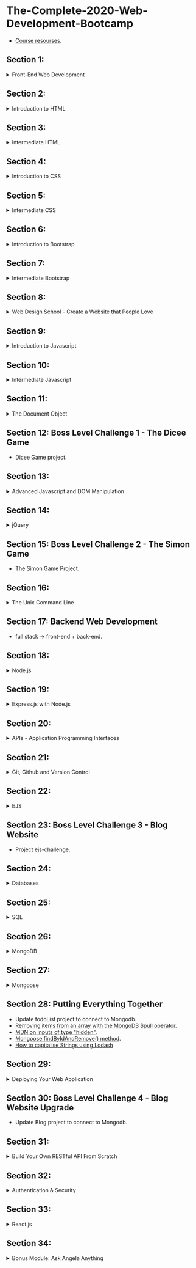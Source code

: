 # The-Complete-2020-Web-Development-Bootcamp

-	[Course resourses](https://www.appbrewery.co/p/web-development-course-resources/).
## Section 1:
<details>
  <summary>Front-End Web Development</summary>
	
  ### 1.1. How Does the Internet Actually Work?
  -	**Internet** is a long piece of wire, And the wire connect different computers to each other. It allows computers to transfer data through this giant wire
  -	A server is a computer that provides files and data to other computers, it allows access 24/7.
  -	A client is a computer that any user is used to access the internet.
  -	When browser request a website, the request sent to **ISP** (Internet server provider: The company we pay for internet service) then it search at DNS that contains websites IP addresses. Once the DNS finds the IP address it sends it back to the browser vis ISP. Then the browser sends a direct request through ISP and this message will be delivered via Internet Backbone to the server that is located that IP address. On that server there is all files that needed to view the website home page. The server sends this files back to the client through the internet backbone and client get to see website in the browser. All of that happens in milliseconds.

  ### 1.2. How Do Websites Actually Work?
  -	To access web page we need browser (allows to look up ip address and recives data from server).
  -	Data from server contains html, css, and js files.

  ### 1.3. To get started
  -	Need Browser (chrome recommended)
  -	Text Edittor(Atom, vs code)
  
</details>

## Section 2:
<details>
  <summary>Introduction to HTML</summary>

  ### 2.1. Introduction HTML
  -	HTML :  Hyper Text Markup Language.
  -	A markup language is a computer language that uses tags to define elements within a document.
  -	html is the foundation of all websites.
  -	Tag consist of:  open tag ```<typeOfTag> and closing tag </typeOfTag>```.
  -	Ex: Heading tag h1, h2, ….,h6 . It gets smaller when the number goes up.
  -	<typeOfTag /> called self-closing tag.
  -	Ex: Spacing breack tag <code>br</code>.

  ### 2.2. The Anatomy of an HTML Tag
  -	< startTag > Content </ EndTag >
  -	Horizontal line tag hr accepts attribute size, noshade,..
  -	Attributes specify modification to the default element.
  -	Center content using tag ```<center>content</center>```.
  -	Comments  are not interpreted by the compiler ```<!-- Comment -- >```.

  ### 2.3. What is The HTML Boilerplate?
  -	It Is a code template that could be reuse.

  ```
  <!doctype html>

  <html lang="en">
  <head>
  <meta charset="utf-8"> //tell the browser that all text in page are encoded using utf-8 encoding system wich is the standered encoding.

  <title>The HTML5 Herald</title>
  <meta name="description" content="The HTML5 Herald">
  <meta name="author" content="SitePoint">

  <link rel="stylesheet" href="css/styles.css?v=1.0">

  </head>

  <body>
  <script src="js/scripts.js"></script>
  </body>
  </html>
  ```
  -	<code>meta</code> tag utf-8 tell the browser that all text in the page are encoded using utf-8 encoding system wich is the standered encoding.
  -	Unicode “utf-8” has all characters and emojis.
  -	There is a different types of <code>meta</code> tags for diffrent purposes.

  ### 2.4. How to Structure Text in HTML?
  -	The code goes inside the body tag.
  -	Paragraph tag <code>p</code>.
  -	emphasis Tag <code>em</code> tells the browser that the words between it is emphasis, not just about style.
  -	italic tag <code>i</code> style element.
  -	Strong tag <code>strong</code> tells the browser that the words between it is Strong Importance Element.
  -	<code>bold</code> tag bold styles bold.

  ### 2.5. HTML Lists
  -	There are two types of lists.
  -	Ordered lists <code>ol</code> and unordered lists <code>ul</code>.
  -	Each type has children <code>li</code> for each item of the list.
  -	<code>ol</code> list has attributes: start and type to control the list items.

  ### 2.6. HTML Image Elements
  -	Self-closing tag that must be with <code>src</code> attribute to the image url.
  -	<code>alt</code> attribute helps google searching.

  ### 2.7. HTML Links and Anchor Tags
  -	HTML :  HyperText Markup Language.
  -	HyperText is some parts of data that connect with hyper links, so when you click on it takes to another part.
  -	Anchor tags is closing tag ```<a> Link text </a>```.
  -	<code>href</code> attribute is the link destination.
  
</details>

## Section 3:
<details>
  <summary>Intermediate HTML</summary>

  ### 3.1. HTML Tables
  -	Tables main tag is <code>table</code>, and everything between is the actual content.
  -	To make row use tag <code>tr</code>.
  -	To make cell inside the row use <code>td</code>.

  ```
  <table>
      <thead>
          <tr>
              <th colspan="2">The table header</th>
          </tr>
      </thead>
      <tbody>
          <tr>
              <td>The table body</td>
              <td>with two columns</td>
          </tr>
      </tbody>
  </table>
  ```

  ### 3.2. HTML forms
  -	main form tag is <code>form</code> to define what should go into our form.
  -	<code>label</code> tag to some text related to the <code>input</code> element.
  -	To use different inputs simply change the <code>type</code> of the <code>input</code> to what is needed.
  -	<code>textarea</code> tag to write message.
  -	To submit <code>form</code> button use <code>input</code> with <code>type=”submit”</code>.

  ### 3.3. publish website
  -	use github to publish free.
  -	Make new repository.
  -	Initialize with readme file.
  -	Upload project files
  -	Give version a name and commit.
  -	Go to settings -> github pages -> sourse
  -	Change source from none to main branch.
  -	Now website can be accessed by internet.
  
</details>
  

## Section 4:
<details>
  <summary>Introduction to CSS</summary>
  
  ### 4.1. Introduction to css
  -	CSS: cascading style sheet.
  -	Styling html.

  ### 4.2. Inline css
  -	Going into the tag and change style ```attribute = "property:value;"```.

  ### 4.3. Internal css
  -	Add <code>style</code> tag inside the <code>head</code> tag.
  -	Select element inside <code>style</code> tag.
  -	Make styles -> <code>selector {Property : value}</code> .

  ```
  <head>
  <style>
  body {
    background-color: linen;
  }

  </style>
  </head>
  ```
  -	No website is completely unstyled. That means that there is <em>default styles</em> being applied by the browser.
  -	<code>hr</code> tag has border style default values.
  -	One of the most important role in css is realize that everything in html is box, and the style of these boxes can be affected by changing css styles.
  -	<code>height</code> property isn’t uniqe.
  -	<code>background-color</code> , <code>height</code>, <code>width</code> properties.
  -	Change default values to achieve the style needed.

  ### 4.4. External css
  -	Add styles in external file.css.
  -	<code>link</code> this file to html page at <code>head</code> tag.
  -	Anything in html is affected with this external css.
  -	This the best way to apply css.

  ### 4.5. Debug css code
  -	Errors in console for link href for external file.
  -	Inline styles overrides the external and internal styles.
  -	Internal styles overrides the external styles.

  ### 4.6. The Anatomy of css syntax

  ```
  selector {
    propery: value;
  }
  // who { what: how; }
  ```

  ### 4.7. CSS selectors
  -	Using tag name.

  ```
  tagName {
    propery: value;
  }
  ```
  -	Using class attribute to specify styles for individual <code>html</code> element .

  ```
  .class{
    propery: value;
  }
  ```

  -	[Selectors refrence](https://www.w3schools.com/cssref/css_selectors.asp).

  ### 4.8. CSS Ids
  -	Using <code>id</code> attribute.	
  -	We can only have one instance of one particular tag <code>id</code> inside a single page.
  -	<code>id</code> can only use in one place.
  -	<code>id</code> use to identify one element.

  ```
  #id {
    propery: value;
  }
  ```

  -	<code>class</code> can be used for a group of related items.
  -	<code>id</code> used to apply specific styles to a single element.
  -	Any html element can have more than one class.
  -	A pseudo-class is used to define a special state of an element

  ```
  selector:pseudo-class {
    property: value;
  }
  ```
  -	 [Css pseudo classes](https://www.w3schools.com/css/css_pseudo_classes.asp).
  
</details>


## Section 5:
<details>
  <summary>Intermediate CSS</summary>
  
  ### 5.1. What are favicons
  -	It started as an image that appears when the user adds the site to the favorites list, and now it is an image that appears next to the title of the site page.
  -	Favicon.com to create the favicon.
  -	Import it using link tag with rel=”icon” inside head tag.
  ### 5.2. HTML Divs
  -	Div is special html element that’s allows us to divide content into separate containers or boxs.
  -	It have a height if specify it using style or if it have a content.
  ### 5.3. Box Model
  -	Width and height of element are pushing any other element.
  -	Border-width make outside border and affect the size of that element.
  -	Padding make spaces inside the element and affect the size of that element.
  -	Margin makes space around elements and pushing them away.
  -	Inspect in chrome developer tools show box model to customize element.
  ### 5.4. CSS display property
  -	block elemnts takes the whole width of the document.
  -	it doesn't allow another element to set at the same line.
  -	inline elements takes the width of the content only.
  -	it doesn't allow to change the element width.
  -	there is inline-block value, that allows to change width and set elements at the same line.
  -	img element treats as inline-block.
  -	none value removes the element from the web page as it didn't exist.
  -	visibility: hidden -> disappear the element but still exist at the dom.
  ### 5.5. CSS Static and Relative Positioning
  -	there is default roles despite any css styles.
    -	first role : content is everything -> content is the first thing that determined how large things get displayed and what the height and width will be.
    -	second role : the order of elements that comes from html code -> how we write code into html file is how it be displayed.
    -	third role : children sit on parents -> that means that child goes on top of the parent(static position).
  -	To make changes into the order of elements use position property.
  -	static position is the default position of all html elements.
  -	relative position it allows us to position element that we select relative to how it would be positioned had it been static.
  -	coordinates: top, bottom, left, right -> determines we want to move element.
  -	when move element with relative position it doesn't affect any other thing in the screen.
  -	it as if the old position is kept and everything else flows around it.
  -	top with relative make margin top from the static position.

  ### 5.6. Absolute Positioning
  -	with absolute positioning we positioning the element relative to it's parent	.
  -	it is about adding a margin relative to it's parent element.
  -	fixed position -> fixs element in it's position relative to the body of the website and it doesn't moves despite scrolling.	.

  ### 5.7. The Dark Art of Centering Elements
  -	text-align: center -> works with inline and block displayed elements that doesn't have width.
  -	margin: auto -> works with elements that have width.

  ### 5.8. Font Styling in Our Personal Site
  -	font-family: sans, sans-serif -> main fonts.
  -	google fonts to specific font. Link the fonts to html and use it with font-family property.

  ### 5.9. CSS sizing
  -	font-size: px -> static size.
  -	% to make size dynamic.
  -	100% == 16px
  -	1 em == 16px
  -	with % and em font size get inhereted from parent and added to the child.
  -	The difference between px and % or em that px doesn't inherte from parent.
  -	rem = ignore the parent size(root element), that mean parent size won't affect on the child.
  -	to change font color use color propery.
  -	font-weight.
  -	line-height: number -> number without measuring unit.
  ### 5.10. CSS float and clear
  -	float element left or right.
  -	float make other elements at the same row.
  - 	other elements use clear property to clear float Effect.
  -	clear value is anti the float value.
  
</details>


## Section 6:
<details>
  <summary>Introduction to Bootstrap</summary>
  
  ### 6.1. What is Bootstrap?
  -	Bootstrap is a front-end library, It's a free open source.
  -	front-end is whatever the user sees.
  -	backend determine how everything is going to work.
  -	Responsive means that it response to the view port.

  ### 6.2. Installing Bootstrap
  -	copy bootstap cdn -> the simplest way.
  -	cdn -> stands for content delivery network.
  -	the concept is instead of hosting website in single location, you have hole bunch of points where that website can be accessed, it looks for the shortest location that website can be delivered.
  -	when browser reachs cdn link it looks for the shortest root to download bootstrap files if the user doesn't download it.
  -	when it dowloaded broweser cashes files and doesn't need to redownload it.

    ```

      <!doctype html>
      <html lang="en">
        <head>
          <!-- Required meta tags -->
          <meta charset="utf-8">
          <meta name="viewport" content="width=device-width, initial-scale=1, shrink-to-fit=no">

          <!-- Bootstrap CSS -->
          <link rel="stylesheet" href="https://cdn.jsdelivr.net/npm/bootstrap@4.5.3/dist/css/bootstrap.min.css" integrity="sha384-TX8t27EcRE3e/ihU7zmQxVncDAy5uIKz4rEkgIXeMed4M0jlfIDPvg6uqKI2xXr2" crossorigin="anonymous">

          <title>Hello, world!</title>
        </head>
        <body>
          <h1>Hello, world!</h1>

          <!-- Optional JavaScript; choose one of the two! -->

          <!-- Option 1: jQuery and Bootstrap Bundle (includes Popper) -->
          <script src="https://code.jquery.com/jquery-3.5.1.slim.min.js" integrity="sha384-DfXdz2htPH0lsSSs5nCTpuj/zy4C+OGpamoFVy38MVBnE+IbbVYUew+OrCXaRkfj" crossorigin="anonymous"></script>
          <script src="https://cdn.jsdelivr.net/npm/bootstrap@4.5.3/dist/js/bootstrap.bundle.min.js" integrity="sha384-ho+j7jyWK8fNQe+A12Hb8AhRq26LrZ/JpcUGGOn+Y7RsweNrtN/tE3MoK7ZeZDyx" crossorigin="anonymous"></script>

          <!-- Option 2: jQuery, Popper.js, and Bootstrap JS
          <script src="https://code.jquery.com/jquery-3.5.1.slim.min.js" integrity="sha384-DfXdz2htPH0lsSSs5nCTpuj/zy4C+OGpamoFVy38MVBnE+IbbVYUew+OrCXaRkfj" crossorigin="anonymous"></script>
          <script src="https://cdn.jsdelivr.net/npm/popper.js@1.16.1/dist/umd/popper.min.js" integrity="sha384-9/reFTGAW83EW2RDu2S0VKaIzap3H66lZH81PoYlFhbGU+6BZp6G7niu735Sk7lN" crossorigin="anonymous"></script>
          <script src="https://cdn.jsdelivr.net/npm/bootstrap@4.5.3/dist/js/bootstrap.min.js" integrity="sha384-w1Q4orYjBQndcko6MimVbzY0tgp4pWB4lZ7lr30WKz0vr/aWKhXdBNmNb5D92v7s" crossorigin="anonymous"></script>
          -->
        </body>
      </html>
    ```
  ### 6.3. Web Design 101 - Wireframing
  -	Wireframing -> settle all design before coding it(using sketch).
  -	markup -> high fidelity representation of design. what you see is what you end up getting(using photoshop).
  -	prototyppe -> animated version of website.

  ### 6.4. The Bootstrap Navigation Bar
  -	[Documentation](https://getbootstrap.com/docs/4.5/components/navbar/)
  ### 6.5. Bootstrap Grid Layout System
  -	[Documntaion](https://getbootstrap.com/docs/4.5/layout/grid/)
  ### 6.6. A Note About CSS Link Order
  -	CSS code is executed from bottom to top so the order of your code matters
  -	Unlike CSS and JavaScript, HTML code is executed from top to bottom so the order of your code matters.
  ### 6.7. Bootstrap Containers
  -	all content goes inside container.
  -	container-fluid -> takes 100% width of the screen.
  ### 6.8. Bootstrap Buttons & Font Awesome
  -	[Buttons Documentation](https://getbootstrap.com/docs/4.5/components/buttons/).
  -	link fontAwesome library to our website.
  -	[fontAwesome](https://fontawesome.com/).

  
</details>

## Section 7:
<details>
  <summary>Intermediate Bootstrap</summary>
  
  ### 7.1. The Bootstrap Carousel
  -	slideshow.
  -	set carousel options by adding data-option="value".
  -	[Documentation](https://getbootstrap.com/docs/4.5/components/carousel/).
  -	aria-hidden="true" -> to be hidden from screen reader.
  -	class="sr-only" -> to screen reader only.
  ### 7.2. The Bootstrap Cards
  -	[Documentation](https://getbootstrap.com/docs/4.5/components/card/).
  ### 7.3. The CSS Z-Index and Stacking Order
  -	Each element has x, y and z aixs.
  -	the default z-index for all elements is 0.
  -	-1 -> shows the element behind everything.
  -	z-index only work when element has position fixed, absolute and relative.
  -	static position doesn't make z-index work.

  ### 7.4. Media Query Breakpoints
  -	Make website responsive by media query.
  -	@media < type > ( feature )
  -	there is many types of media like print, speach, screen.
  ### 7.5. How to become a Better Programmer
  -	Code Refactoring:
    - Readablity -> easy to understand not just for urself but to your future self, and for others.
    - Modularity -> how easy to use bets of code.
    - Efficiency -> how fast does your code run.
    - length.
  ### 7.6. Advanced CSS - Combining Selectors
  -	selector1, selector2 { sharedProperty }
  -	Hierarchical Selectors -> selector1(parent) selector2(child){propertyAppiedToChild}
  -	Combined Selectors -> selector1.selctor2{ProprtyToTheSameElement}
  ### 7.7. Advanced CSS - Selector Priority
  -	the last css role has priorety over everything above it.
  -	class is more specific than html selector, So it has high priorty.
  -	id has the highest priorty than class and html.
  
</details>

## Section 8:
<details>
  <summary>Web Design School - Create a Website that People Love</summary>
  
  ### 8.1. Introduction to web Design
  -	Users take milliseconds to judge the product through it's design.
  -	Design is the cheapest way to make product look expensive.
  ### 8.2. principles of design - 1. Color Theory
  -	principles of design:
  - color theory -> Every main color have a mood.
      1. Red -> love, energy, intensity.
      2. Yellow -> Joy, intellect, attention
      3. Green ->	freshness, safty, growth.
      4. Blue -> stability, trust, serenity.
      5. Purble -> Royality, wealth, feminity.
  -	what msg I wanna give to User?
  -	colorbullet.

  ### 8.3. principles of design - 2. Typography
  -	like colors, fonts have different moods.
  -	serif family -> traditional, stable, respectable.
  -	use only 2 fonts to one design.
  ### 8.4. principles of design - 2. User Interface
  1.	hierarchy:
    - eyes look at big items first.
    - color can make eyes look at the item directly.
  2.	layout :
    - different size, image, shape .
    - lenght of each line of text doesn't be too short or too long.
  3. Alignment:
    - Position items on website relative to each other.
    - reduce the number of aligments
  4. white space (space around elements):
    - By adding more space around the element it makes design more minimilize and more elevated.
  5. Audience:
    - Think about the audience and what important for them.
    - flexibility important for design.

  ### 8.5. principles of design - 3. User Experience
  1.	simplicity.
  2.	Consistency:
    - but also keep the functionality.
    - make it simple to use, not make user learn how to use.
  3. Reading Patterns
  4. All platform design
    - Responsive is very important.
    - Not take much scroll to know what is going on in the website.
    - Not make much warning messages.
  5. **Don't use Your Powers For Evil**
    - Don't make user make actions that he don't neccessarly do this.
    Ex. make btn that buy for something colored to buy more than the main buying btn.
    - Help user to do what they want to do.
  ### 8.6. practise
  -	[Hotel page for practise](https://www.canva.com/design/DAELSe8JfD4/3vIsqI3kACNKsbFqYu-9lQ/view?utm_content=DAELSe8JfD4&utm_campaign=designshare&utm_medium=link&utm_source=publishsharelink#1).
  
</details>


## Section 9:
<details>
  <summary>Introduction to Javascript</summary>
  
  ### 9.1. Introduction to Javascript
  -	It also known [EcmaScript](https://en.wikipedia.org/wiki/ECMAScript).
  -	java vs javaScript is like car vs carprt.
  - 	js id interpreted programming language, java is compiled programming language.
  -	It started as front-end language to make animation.

  ### 9.2. Javascript Alerts - Adding Behaviour
  -	Google chrome provide developer tool console to write line by line js code.
  -	using source tap inside console tap to write multiple lines of js code.
  -	source -> snippts -> new snippt (file.js);

  ```
    alert('Message to be alerted.');
    //keyword("")end
  ```
  ### 9.3. Data Types
  -	String -> everything inside "" or ''.
  -	Numbers.
  -	Boolean -> true or false.
  -	typeof(variable) -> tells the type of the variable.
  ### 9.4. Variables
  -	prompt('msg') -> allows user to write input.
  -	var name = value -> to define variable.
  ### 9.5. Naming and Naming Conventions
  -	naming variables using camelCase.
  -	always give meaning names to variables.
  -	variables name can't be a keyword.
  -	variables name can't begin with numbers but it can contain number.
  -	variables name can't contain Spaces.
  -	numbers, characters, _ , $ are the only simpoles that valid.
  ### 9.6. String Concatenation
  -	concat two or more strings using + -> Str1 + str2 = srt1str2.
  ### 9.7. String Lengths
  -	str.length -> returns the numbers of str characters.
  ### 9.8. Slicing and Extracting Parts of a String
  -	programmers always count from 0.
  -	slice(startindex, endIndex) -> Starting from StartIndex untill but not incloding endIndex and returns that new str.

  ```
    var tweet = prompt("Msg limited to 140 char.")
    var sliceTweet = tweet.slice(0, 140)
    alert("You tweeted: " + sliceTweet)
  ```
  ### 9.9. Changing Casing in Text
  -	str.toUpperCase() -> all characters to upperCase.
  -	str.toLowerCase() -> all characters to lowerCase.
  ```
    var name = prompt("Enter Name")
    var fLetter = name.slice(0, 1);
    var restOfLetters = name.slice(1, name.length);
    alert("Your name is: " + fLetter.toUpperCase() + restOfLetters.toLowerCase())
  ```
  ### 9.10. Basic Arithmetic and the Modulo Operator in Javascript
  -	Modulo -> gives the remainer of the division (num % num).
  -	Modulo checkes if a number is fully divisible by another number.

  ### 9.11. Increment and Decrement
  -	var x = 1 ; x = x + 1; -> Equals x++ ->Equals x += x
  -	var x = xNum; var y = yNum -> x += y // adding y to x
  -	+= , -=, \*=, /= all works the same.

  ### 9.12. Functions Part 1: Creating and Calling Functions
  -	Functions -> is package reapeted code into {} and giving it a name.
  -	all that blocked code will be exicuted when you call that function.
  -	creating a function -> function funcName(){//package of code}
  -	calling function -> funcName();.

  ### 9.13. Functions Part 2: Parameters and Arguments
  -	functions take inputs called parameters.
  -	It's variable that can be used in this function.
  -	Math.floor(number) -> round down Number.

  ```
    function lifeInWeeks(age) {

        //Write your code here.
        var   leftedYears = 90 - age;
        var   days = leftedYears * 365;
        var   weeks = leftedYears * 52;
        var   months = leftedYears * 12;
        console.log("You have " + days  + " days, " + weeks + " weeks, and " + months + " months left.")

    }
    lifeInWeeks(25)

  ```

  ### 9.14. Functions Part 3: Outputs & Return
  -	In order to have output from function we have to use return keyword.
  
</details>


## Section 10:
<details>
  <summary>Intermediate Javascript</summary>
  
  ### 10.1. Random Number Generation in
  -	Math.random() -> generates random number between 0  and 0.999999999999 it never reachs 1.
  -	[Documentation](https://developer.mozilla.org/en-US/docs/Web/JavaScript/Reference/Global_Objects/Math/random).
  -	Math.random() * num -> range of numbers is from 0 to less than (not including) num.
  -	Pseudorandom number generators](https://www.youtube.com/watch?v=GtOt7EBNEwQ).
  -	Math.floor(Math.random() * n) +1 -> generates Number between 1 to n.

  ### 10.2. Control Statements: Using If-Else Conditionals & Logic
  -	control flow -> controling the flow of code depends on condition.
  ### 10.3. Comparators and Equality
  -	Comparators -> compare two different values.
  -	===, ==, <, >, <=, >=, !==, !=.
  -	The important difference between === and == is even though === check for equality also checking the type of data type.

  ### 10.4. Combining Comparators
  -	AND &&, OR ||, NOT !.

  ### 10.5. Coding Exercise 5: BMI Calculator

  ```
  function bmiCalculator (weight, height) {

      var interpretation = weight / (height *2);

      if (interpretation < 18.5)

      {

          return "Your BMI is " + interpretation + ", so you are underweight.";

      }

      else if (interpretation >= 18.5 && interpretation <= 24.9)

      {

          return "Your BMI is " + interpretation + ", so you have a normal weight.";

      }

      else {

          return "Your BMI is " + interpretation + ", so you are overweight.";

      }

      return interpretation;

  }
  ```

  ### 10.6. Coding Exercise 6: Leap Year Challenge

  ```
  function isLeap(year) {   

      if (year % 4 === 0 ) {
          if(year % 100 === 0){
              if(year % 400 === 0){
                  return "Leap year."
              }else{
                  return "Not leap year."
              }
          }else{
              return "Leap year."
          }

      } else {
          return "Not leap year."
      }

  }
  ```

  ### 10.7. Collections: Working with Javascript
  -	Arrays -> is a collection of related items that can be stored together into the same variable.
  -	var arr = [item1, item2, item3, ....].
  -	arr[0] -> returns the fisrt index.
  -	arr.length -> the number of array items.
  -	arr.includes(item) -> check if this item is exist, it returns true or false.

  ### 10.8. Adding Elements and Intermediate
  -	arr.push(value) -> Adding new item at the end of the array.
  -	arr.pop() -> Remove the last item of the array.
  -	fizzBuzz Game :
  ```
  var result = [];
  var count = 1;
  function fizzBazz(){
    while(count <= 100 ){ //while loop
      if (count % 3 === 0 && count % 5 ===0){
        result.push("fizzBuzz")
      }else if(count % 3 === 0){
        result.push("fizz")
      }else if (count % 5 === 0){
        result.push("buzz")
      }else{
        result.push(count)
      }
      count++;
    }
    console.log(result);
  }
  ```
  -	The order of if statements is matter.

  ### 10.9. Coding Exercise 7: Who's Buying Lunch?
  ```
  function whosPaying(names) {

      var arrayLength = names.length;

      var randomIndex = Math.floor(Math.random() * arrayLength);

      return names[randomIndex] + " is going to buy lunch today!";

  }
  ```

  ### 10.10. Control Statements: While Loops
  -	To make sequance of data.
  -	while(end){//Sequance something ; change}
  -	satete -> if something is true.
  -	The bad thing about while loop is that it will run the program as long the condition is true, So it might be infinte loop.
  ```
    //Bottels Challenge solution
    var numberOfBottles = 99
    while (numberOfBottles >= 0) {
        var bottleWord = "bottle";
        if (numberOfBottles === 1) {
      bottleWord = "bottles";
        } 
        console.log(numberOfBottles + " " + bottleWord + " of beer on the wall");
        console.log(numberOfBottles + " " + bottleWord + " of beer,");
        console.log("Take one down, pass it around,");
      numberOfBottles--;
        console.log(numberOfBottles + " " + bottleWord + " of beer on the wall.");
  }
  ```
  ### 10.11. Control Statements: For Loops
  -	for(start; end; change){//Sequance something}.
  -	iterate -> run a piece of code many times.
  -	Fibonacci Callenge
  ```
  function fibonacciGenerator (n) {
          var output = [];
    if(n === 1){
      output = [0];
    }else if (n=== 2){
      output = [0, 1];
    }else{
      output = [0, 1];
      for(var i = 2; i< n; i++){
        output.push(output[output.length -2] + output[output.length - 1]);
      }
    }
    return output;
  }
  ```
  -	[Challenge flowchart](https://drive.google.com/file/d/1g8vVtqhSj44vcElfc-HK0nMbecteW8Yg/view).
  
</details>


## Section 11:
<details>
  <summary>The Document Object</summary>
  
  ### 11.1. Adding Javascript to Websites
  -	Inline js -> By adding attributes to html elements, EX. onload="jsCode".(Not a good practice).
  -	Enternal -> By adding script type="text/javascript" tag to page and write js code inside it.
  -	External file -> script tag with src to the external js file.
  -	js scripts tag goes at the bottom of code unlike css links.

  ### 11.2. Object Model (DOM)
  -	DOM -> Document Object Model.
  -	it turns the document into a tree of objects that can be related to each others.
  -	[HTML tree Generator Extention](https://chrome.google.com/webstore/detail/html-tree-generator/dlbbmhhaadfnbbdnjalilhdakfmiffeg).
  -	Each child enhirets a document object.
  -	[firstElementChild](https://developer.mozilla.org/en-US/docs/Web/API/ParentNode/firstElementChild).
  -	[lastElementChild](https://developer.mozilla.org/en-US/docs/Web/API/ParentNode/lastElementChild).
  -	Objects inside the DOM has properties(describes thomething about object) and methods(the things that object can do).
  -	Metod -> is associated to an object.

  ### 11.3. Selecting HTML Elements with js
  -	[getElementById](https://developer.mozilla.org/en-US/docs/Web/API/Document/getElementById).
  -	[querySelector](https://developer.mozilla.org/en-US/docs/Web/API/Document/querySelector).
  -	[querySelectorAll](https://developer.mozilla.org/en-US/docs/Web/API/Document/querySelectorAll).

  ### 11.4. Manipulating and Changing Styles
  -	style property -> to change the css styles.
  -	[Css properites in js](https://www.w3schools.com/jsref/dom_obj_style.asp).
  ### 11.5. The Separation of Concerns: Structure vs Style vs Behaviour
  -	html file -> to strucure
  -	css files -> to style
  -	js file -> to behaviour
  -	Adding classes using js and style that classes using css.
  -	element.classList -> returns the list of classes.
  -	element.classList.add("className") -> add class to element.
  ### 11.6. Text Manipulation and the Text Content
  -	element.innerHTML -> all child html.
  -	element.textContent -> the child text only without html tags.
  ### 11.7. Manipulating HTML Element Attributes
  -	[attributes](https://developer.mozilla.org/en-US/docs/Web/API/Element/attributes).
  -	[setAttribute](https://developer.mozilla.org/en-US/docs/Web/API/Element/setAttribute), [getAttribute](https://developer.mozilla.org/en-US/docs/Web/API/Element/getAttribute), [toggleAttribute](https://developer.mozilla.org/en-US/docs/Web/API/Element/toggleAttribute)
  
</details>


## Section 12: Boss Level Challenge 1 - The Dicee Game
-	Dicee Game project.
## Section 13:
<details>
  <summary>Advanced Javascript and DOM Manipulation</summary>
  
  -	Drum kit project.
  ### 13.1. Adding Event Listeners to a Button
  -	[addEventListener](https://developer.mozilla.org/en-US/docs/Web/API/EventTarget/addEventListener).

  ### 13.2. Higher Order Functions and Passing
  -	 Higher Order Functions -> are functions that takes other functions as inputs or returns function as an output.

  ### 13.3. A Deeper Understanding of Javascript Objects
  -	Constructor: A constructor is a function that initializes an object.
  -	Constructor functions -> the name has to be capitalized.
  ```
    // Create constructor
    function Person(first, last, age, eye) {
      this.firstName = first;
      this.lastName = last;
      this.age = age;
      this.eyeColor = eye;
    }
    //create objects
    var myFather = new Person("John", "Doe", 50, "blue");
    var myMother = new Person("Sally", "Rally", 48, "green");
  ```

  ### 13.4. How to Use Switch Statements in js
  -	switch takes code into different track depending on differnt value.
  ### 13.5. Objects, their Methods and the Dot Notaion
  -	Method is a function that associated with an object.
  -	calling methods and ptoperty -> with dot notation.
  ```
        var crash = new Audio("./sounds/crash.mp3") //Create object from Audio constructor
        crash.play() // Use play function from the Audio constructor
  ```
  ### 13.6. Using Keyboard Event Listeners to Check for Key Presses
  -	using eventListner keydown.
  ### 13.7. Understanding Callbacks and How to Respond to Events
  -	Callback function -> is a function that gets passed in as an input.
  -	It has to wait something to happens.
  -	It triggers the actual event that happens.
  ### 13.8. Adding Animation to Websites
  -	Adding class to clicked btn and setTimeout to remove the class

  
</details>

## Section 14:
<details>
  <summary>jQuery</summary>
  
  ### 14.1. What is jQuery?
  -	jQuery is javascript library that someone wrote it to simplify js code and make it easy to use.
  ### 14.2. How to Incorporate jQuery into websites
  -	Download jquery file or use cdn link.
  -	include scripts at the end of website or add the code inside ready function to avoid loading js file before loading jquery file.
  ```
  $( document ).ready(function() {
    // Handler for .ready() called.
  });
  ```
  ### 14.3. How Minification Works to Reduce File Size
  -	Minify file removes spaces, comments and new lines to Reduce File Size.
  -	[Minifier website](https://www.minifier.org/).

  ### 14.4. Selecting Elements with jQuery
  -	Using $('selector').

  ### 14.5. Manipulating Styles with jQuery
  -	$('Selector').css('cssProperty', 'value') -> To set the value.
  -	$('Selector').css('cssProperty', 'value') -> To get the value.
  -	$('Selector').addClass('classname1 className2'), $('Selector').removeClass('classname1 className2').
  -	$('Selector').hasClass('className') -> return true or false.
  ### 14.6. Manipulating Text with jQuery
  -	$('Selector').text('Text to be added').
  -	$('Selector').html('< htmlTag />').
  ### 14.7. Manipulating Attributes with jQuery
  -	$('Selector').attr('attName', 'value') -> To set the attr value.
  -	$('Selector').attr('attName', 'value') -> To get the attr value.
  -	class is also attr.
  ### 14.8. Adding Event Listeners with jQuery
  -	$('Selector').eventName(callbackFunction) -> It triggers all element that matches Selector without having to make for loop.
  -	$('Selector').on("eventName", callbackFunction).
  ### 14.9. Adding and Removing Elements with jQuery
  -	element.before(element) -> creates element before the target element itself(before the opening tag of the selected element).
  -	element.prepend(element) -> creates element before the content of target element.
  -	element.after(element) -> creates element after the target element itself(after the opening tag of the selected element).
  -	element.apend(element) -> creates element after the content of target element.
  -	element.remove() -> Removes all selected elements.

  ### 14.10. Website Animations with jQuery
  -	element.hide(), element.show(), element.toggle().
  -	element.fadeOut(), element.fadeIn(), element.fadeToggle().
  -	element.slideUp(), element.slideDown(), element.slideToggle().
  -	element.animate({poperty: value}) -> we can only add css roles that a numeric value.
  
</details>


## Section 15: Boss Level Challenge 2 - The Simon Game
-	The Simon Game Project.
## Section 16:
<details>
  <summary>The Unix Command Line</summary>
  
  ### 16.1. Installing the Hyper Terminal
  -	[Installing](https://git-scm.com/downloads).

  ### 16.2. Understanding the Command Line. Long Live the Command Line!

  -	kernel -> is core of operating system, the actual program that interfaces the hardware.
  -	shel -> refers to user interface, for you as a human to be able to interact with kernel and in turn with the hardware of the computer.
  -	there is two variants to shell:
    -	grafical user interface shell -> finder to find and access files is an example.
    -	command line interface.
  -	Bash-sell -> Bourne again shell.
  -	It is a CLI or command line interpretter for the UNIX system.
  -	Using cmd bash-shell is easier and faster to do a lot of common things.

  -	with cmd we have full control and more flexibility.
  ### 16.3. Command Line Techniques and Directory Navigation
  -	Open up your hyper termial.
  -	ls a -> //shows all files including the hidden files.
  -	ls -> stands to list , prints all folders and files in the directory.
  -	~ -> the root folder.
  -	cd /directory -> to navigate forwards to another directory.
  -	cd ../ -> to navigate backwords outside folder.
  -	when typing the first character of folder name and press tab it auto completes the name of directory.
  -	cd ~ -> go to the root directory.
  -	hit the up button to get the histoy of all commands.
  -	ctrl + a -> go to the beginning of line, ctrl + e -> go to the end of line.
  -	ctrl + u -> clear entire line.

  ### 16.4. Creating, Opening, and Removing Files through the Command Line
  -	**Some command lines:**
    -	mkdir folderName -> //Creates a directory.
    -	cd folderName -> //change directory to the new folder created.
    -	touch fileName.extension -> //creates new file.
    -	start fileName.extension -> to open the file(open for mac).
    -	start -a Atom fileName.extension -> to open the file with Atom application for Example(use open for mac).
    -	rm fileName.extension -> removes the file.
    -	pwd -> show the current folder location (print working directory).
    -	rm * -> remove all files.
    -	rm -r folderName -> remove folder.
  -	[Learn More about hyper terminal](https://www.learnenough.com/command-line-tutorial/basics).
  
</details>


## Section 17: Backend Web Development
-	full stack -> front-end + back-end.

## Section 18:
<details>
  <summary>Node.js</summary>
  
  ### 18.1. What is Node.js?
  -	Allows us to create backend using javaScript.
  -	one language to make frontend and backend.
  -	nodejs: allows us to take js out of the browser and it librerates it allowing it to interact directely with the hardware of the computer.
  -	Sowe can make full application like descktop applications like atom with node(on our computer).
  -	we Can also run nodejs on server.
  -	Very fast programming language.
  ### 18.2. Install Node.js
  -	[node website](https://nodejs.org/en/).
  ### 18.3. The Power of the Command Line and How to Use Node
  - $ pwd -> //print working directory
  - $ cd -> //change directrory
  - $ls -> //list of directroies and files
  - $mkdir folderName -> //make directrory
  - $touch fileName -> //make file
  - $node file.js -> //usenode to run this file
  ### 18.4. The Node REPL (Read Evaluation Print Loops)
  - Allows you to execute code in bite sized chunks(like console).
  - By installing node we install it's REPL.
  - $node -> //To run node REPL.
  - crtl + c -> get out from any process.
  - $ .exit -> // to exist the REPL(or twice crtl + c ).
  - $ clear -> //clear commands
  ### 18.5. How to Use the Native Node Modules
  - Libraries of code that the node team wrote.
  - var creates variable.
  - const -> can't change the value.
  - [file system module](https://nodejs.org/api/fs.html).
  - In order to use module we have first to require it.
  ```
  const fs = require('fs');
  ```
  - Now we can use it in our project.
  ```
  fs.copyFileSync('source.txt', 'destination.txt'); //copy source file into destination
  ```
  - [Native moduls and the documentation of how to use it](https://nodejs.org/api/).
  ### 18.6. The NPM Package Manager and Installing External Node Modules
  - NPM -> Node Package Manager for External modules.
  - Bits of reusable code that somebody wrote, and usine npm we can incorporate those packages into your project.
  - When we install node we already install NPM.
  - $npm init -y -> intailize NPM package.json file into the project.
  - Example of npm package 
    - [superheroes ](https://www.npmjs.com/package/superheroes).
    - [supervillains](https://www.npmjs.com/package/supervillains).
  
</details>

  
## Section 19:
<details>
  <summary>Express.js with Node.js</summary>
  
  ### 19.1. What is Express?
  - It's a Node framework.
  - Built to make you write less repeatitive code.
  - [Express Documentation](https://expressjs.com/).
  ### 19.2. Creating Our First Server with Express
  - open hyper terminal and Editor.
  1. Create new directory for the project $mkdir directory.
  2. cd into directory $ cd directory
  3. inside directrory make new file to start server from it $ touch index.js
  4. initialize npm $ npm init
  5. open project inside atom $ atom . .
  6. install express $ npm install express.
  7. require express:
  ```
  const express = require('express')
  const app = express()

  app.listen(3000, () => {
    console.log(`App listening at http://localhost:3000`)
  })
  ```
  8. run server $ node index.js
  ### 19.. Handling Requests and Responses: the GET Request
  - app.get -> define what happens ewhen someone makes a get request to the route on the first parameter.
  - req -> the request that sent to the server.
  - res -> the response that server send.
  ```
  //Send the browser some information to display
  app.get('/', (req, res) => {
    res.send('Hello World!') //send text or html <h2>Hello World!</h2>
  })
  ```
  ### 19.3. Nodemon Installation
  - a npm package that auto start our servers.
  - Once you install it, it will be available across your all projects.
  - [nodemon](https://github.com/remy/nodemon).
  ### 19.4. Understanding and Working with Routes
  - You can set up as many routes as you wish.
  ```
  app.get('/contact', (req, res) => {
    res.send('Contact page')
  })
  app.get('/about', (req, res) => {
    res.send('About page')
  })
  ```
  ### 19.5. Calculator Setup Challenge
  - Make a new folder called Calculator on your Desktop
  - Change Directory to this new folder
  - Inside the Calculator folder, create a new file called calculator.js
  - Set up a new NPM package
  - Open the project folder in Atom 
  - Using NPM install the express module
  - Require express in your calculator.js
  - Setup express
  - Create a root route get method with app.get()
  - Send the words Hello World from the root route as the response
  - Spin up our server on port 3000 with app.listen
  - Run server with nodemon
  ### 19.6. Calculator Setup: Challenge Solution
  - $ mkdir Calculator
  - $ cd Calculator
  - $ touch calculator.js
  - $ npm init
  - $ atom .
  - $ npm install express
  ``` 
  Starter Code
  ```
  - $ nodemon calculator.js
  ### 19.7. Responding to Requests with HTML Files
  - make index.html file
  ```
  app.get('/', function(req, res){
    res.sendFile(__dirname + '/index.html')
  })

  ```
  ### 19.8. Processing Post Requests with Body Parser
  - Submit button sends the data into the form into the location(route) that at action attribute.
  - [List of HTTP status codes](https://en.wikipedia.org/wiki/List_of_HTTP_status_codes).
  - In order to recieve post data from form we need to install package body-parser and require it, then we tell our app to use it.
  ```
  require('express');
  const bodyparser = require('body-parser')

  const app = express()
  app.use(bodyparser.urlencoded({extended : true}))

  app.get('/', function(req, res){
    res.sendFile(__dirname + '/index.html')
  })

  app.post('/', function(req, res){
    console.log(req.body);
  })
  ```
  - It parses the req into text, so to convert to numder use Number(req.body.num).
  ### 19.9. BMI Routing Challenge
  1. Create a new file called bmiCalculator.html inside the Calculator folder from the last challenge 
  2. Add the HTML boilerplate and set the page title to BMI Calculator
  3. Add an HTML form, this form will make a post request to our server at the route /bmicalculator. The form will have 2 inputs, weight and height with placeholder text that tell the user what they should type into which text box. 
  4. Add a button which says “Caculate BMI”
  5. Add the get and post methods for the /bmicalculator route into the same server.js file we've been using
  6. Use sendFile() to send the bmiCalculator.html page as a response inside the get method.
  6. Add an h1 that says BMI Calculator
  7. Inside server.js , create 2 variables, one for weight and one for height. 
  8. Use the BMI calculator code you wrote previously, or write some new code to calculate and send back the result as text. It should read something like "Your BMI is n" where n is equal to the calculated BMI based on their weight and height inputs.
  ### 19.10. Solution to the BMI Routing Challenge
  ```
  app.get('/bmicalculator', function(req, res){
    res.sendFile(__dirname + '/bmiCalculator.html')
  })
  app.post('/bmicalculator', function(req, res){
    var weight = parseFloat(req.body.weight);
    var height = parseFloat(req.body.height);
    var bmi = weight / (height * height)

    res.send("Your BMI is "+ bmi )
  })
  ```
  
</details>

## Section 20:
<details>
  <summary>APIs - Application Programming Interfaces</summary>
  
  ### 20.1. Why Do We Need APIs?
  - Application Programming Interfaces: is a set of command, functions, protocol and objects that prorammers can use to create software or interact with external system.
  ### 20.2. API Endpoints, Paths and Parameters.
  - Endpoint: Every API that interacts with external server has endpoint "The url of the get request".
  - Path: the word after the last (/) in the endpoint url.
  - Parameters: the words at the end of url after (?) in the endpoint url
    - consists of ?key=value, the first parameter after (?) and the rest of parameters sfter (&).
    - The order of parameters dosen't matter.
  - [kanye API](https://kanye.rest/).
  - [Joke API](https://sv443.net/jokeapi/v2/).
  ### 20.3. API Authentication and Postman
  - Authentication: Every time you make a request through the API, they have to be able to identify you as a developer and they have to keep track how often you use this API to get data, then charge you or limit you accordingly.
  - [weather API](https://openweathermap.org/api).
  - sign up and sign in.
  - API key and create a key.
  - when we testing APIs we use [Postman](https://www.postman.com/downloads/).
  ### 20.4. What is JSON?
  - Stands for Javascript Object Notation.
  - It's not the only data that can receive data from APIs.
  - [JSON vs XML](https://www.w3schools.com/js/js_json_xml.asp).
  - [chrome extention JSON Viewer](https://chrome.google.com/webstore/detail/json-viewer-pro/eifflpmocdbdmepbjaopkkhbfmdgijcc).
  - [The Rise and Rise of JSON](https://twobithistory.org/2017/09/21/the-rise-and-rise-of-json.html).
  ### 20.5. Making GET Requests with the Node HTTPS Module
  - [Ways To make get request](https://www.twilio.com/blog/2017/08/http-requests-in-node-js.html).
  - Use native httpRequest Module.
  - Require it but you don't need to insall it.
  - [HTTPS](https://nodejs.org/api/https.html#https_https_get_url_options_callback).
  ```
  app.get('/', function(req, res){
    //url parts
    const query = 'london';
    const  apiKey = '3b712ebc109bc87b541a0abaa0f64b85';
    const unit = 'metric';
    //request from our Server to external server 'API'
    const url = `https://api.openweathermap.org/data/2.5/weather?q=${query}&appid=${apiKey}&units=${unit}`;
    https.get(url, function(response){
      console.log((response));
    })

  })
  ```
  ### 20.6. How to Parse JSON
  - [All response.statusCode](https://developer.mozilla.org/en-US/docs/Web/HTTP/Status).
  - [statusCode for fun :)](https://httpstatusdogs.com/).
  - JSON.parse(jsonData) -> convert data to Object.
  - JSON.stringfy(objectData) -> convert Object to Json.
  ```
  app.get('/', function(req, res){
    https.get(url, function(response){
      //response from external Server to our server
      response.on('data', function(data){
        console.log(data);
        const weatherData = JSON.parse(data);
        const temp = weatherData.main.temp;
        const weatherDescription = weatherData.weather[0].description
      })
    })
  })
  ```
  - [Hex to Text](https://cryptii.com/pipes/hex-to-text).
  ### 20.7. Using Express to Render a Website with Live API Data
  - Only one res.send() is allowed in the same request.
  ```
  //request from client to our server
  app.get('/', function(req, res){
    //request from our Server to external server 'API'
    https.get(url, function(response){
      //response from external Server to our server with data
      response.on('data', function(data){
        const icon = weatherData.weather[0].icon;
        const iconUrl = `http://openweathermap.org/img/wn/${icon}@2x.png`;
        console.log(weatherData + temp + weatherDescription + icon + iconUrl);

        //response from our server to client server
        res.write(`<p>The weather description is ${weatherDescription}</p>`)
        res.write(`<h1>The Tempereture in ${query} is ${temp} in Celcuis Degrees. </h1>`)
        res.write(`<img src="${iconUrl}" />`)
        res.send()
      })
    })
  })
  ```
  ### 20.8. Using Body Parser to Parse POST Requests to the Server
  - create form to send city name from input.
  - recieve that input data by body-parser module.
  ```
  app.get('/', function(req, res){
    //url parts
    const query = req.body.cityName;
  })
  ```
  ### 20.9. The Mailchimp API - What You'll Make
  - Make Real website on web.
  ### 20.10. Setting Up the Sign Up Page
  - Setting new project using node and express.
  - $touch file1 file2 file3-> we can write more than one file with a single space between them.
  - Use bootstrap to make styles and signup.html page.
  - In order to make our server serve css files and imgages folders we need function called static('ourStaticFolder').
  ```
  const bodyParser = require('body-parser')
  const app = express() //make new instance from express
  app.use(express.static("public"))
  app.use(bodyParser.urlencoded({extends: true}))
  app.get('/', function(req, res){
    res.sendFile(__dirname + '/signup.html')
  });

  app.post('/', function(req, res){

    const fName = req.body.fName;
    const lName = req.body.lName;
    const email = req.body.email;
  })
  ```

  - [Mailchimp API Reference](https://mailchimp.com/developer/api/marketing/).

  ### 20.11. Posting Data to Mailchimp's Servers via their API
  - [Mailchimp Getting Started](https://mailchimp.com/developer/guides/marketing-api-conventions/).
  - login to Mailchimp then create API key.
  - [Mailchimp List Documentation](https://mailchimp.com/developer/api/marketing/lists/#post_/lists/-list_id-).
  - Use list id (audiance id) to help Mailchimp to identify the list that you want to put your subscribers on it.
  - To send data using https use https.request() and make it into a variable to send data from the form.
  - url: 'https://<dc>.api.mailchimp.com/3.0/' -> the endpoint and path
  - auth: 'anystring:<YOUR_API_KEY>' -> in https options there is auth.
  
  ```
  app.post('/', function(req, res){
    const data = {
      members : [
        {
          //the value is from the form
          email_address : email,
          status: "subscribed",
          merge_fields: {
                  FNAME: fName,
                  LNAME: lName
          }
        }
      ]
    }
    const jsonData = JSON.stringify(data);

    const listId   = "listId"
    const url      = `https://<dc>.api.mailchimp.com/3.0/lists/${listId}`
    const options  = {
      method: 'POST',
      auth: 'anystring:<YOUR_API_KEY>'
    }
    const request = https.request(url, options, function(response){

      response.on('data', function(data){
        console.log(JSON.parse(data));
      })

    }); //data recieved from external API

    //data which is sent to an external API from the form
    request.write(jsonData)
    request.end()
  });
  ```
  ### 20.12. Adding Success and Failure Pages
  
  ```
  const request = https.request(url, options, function(response){

      if(response.statusCode === 200){
        res.sendFile(__dirname + '/success.html')
      }else{
        res.sendFile(__dirname + '/failure.html')
      }

    });
  //Try Again
  app.post('/failure', function(req, res){
    res.redirect('/')
  })
  ```
  ### 20.13. Deploying Your Server with Heroku
  - [Heroku](https://www.heroku.com/).
  - [Heroku Node.js Documentation](https://devcenter.heroku.com/articles/getting-started-with-nodejs).
  - To make app work locally and on heroku port.
  ```
  app.listen(process.env.PORT || 3000, function(req, res){
    console.log('Running at 3000 server.');
  })
  ```
  - Create a Procfile and declare what command should be executed to start your app inside it:
  ```
  web: node app.js
  ```
  - Use git:
  1. $ git init
  2. $ git add .
  3. $ git commit -m "Message"
  4. $ heroku create
  5. $ git push heroku master
  - To update : use 1, 2, 3, 5 commands.
  - [Sign up to My Newsletter (if you like) :)](https://eerie-goosebumps-55934.herokuapp.com/).

  
</details>

## Section 21:
<details>
  <summary>Git, Github and Version Control</summary>
  
  ### 21.1. Introduction to Version Control and Git
  - Version Control: make you can Roll back to a previous versions of the project.
  ### 21.2. Version Control Using Git and the Command Line
  - [Download Git for Windows and Mac](https://git-scm.com/downloads).
  - $ git init
  - $ git status //To see what currently in staging area.
  - $ git add fileName // add file to the staging area
  - $ git commit -m "Message" // Keep track of what changes you made
  - $ git log // To see what commits you made
  - Working directroy : is the folder where you inialize your Git.
  - Staging area: intermediate area that the changes go there when typing $ git add command.
  - Local directrory: changes go there after $ git commit command(.git file inside the project folder).
  - $ git diff fileName // To see the difference between current file and the last versions.
  - $ git checkout fileName // roll back to the last version

  ### 21.3. GitHub and Remote Repositories
  - Make project repository on github.
  - $ git remote add origin repositoryUrl
  - $ git push -u origin master
  - Master branch: is the main branch of commits.
  - Remote directory: which host our code and host all the changes that made after $ git push command(Github Repository).
  ### 21.4. Gitignore
  - $ git rm --cached -r . // remove all files
  - [Gitignore and the absence of NPM Modules on GitHub Projects](https://github.com/contentful/the-example-app.nodejs).
  ### 21.5. Cloning
  - Is a way to pull down all of the commits and all of the versions of a particular remote repository and store the files inside your working directory.
  - $ git clone repositoryUrl
  ### 21.6. Branching and Merging
  - $ git branch branchName // Creates new branch
  - $ git branch // check out what branches you have and show where you are
  - $ git checkout branchName // To switch to this branch
  - To merge go back to master branch: $ git branch master
  - Then merge: $ git merge branchName.
  - it will open vim to maje merge message(write :q! to exit vim)
  - $ git push -u origin master
  ### 21.7. Optional Git Challenge
  - [Git Challenge](https://learngitbranching.js.org/).
  ### 21.8. Forking and Pull Requests
  - forking: make a copy of the project from remote repository
  - pull: make a request to push changes into the main project remote repository.
  - if the pull request is approved, changes will be merged to the main project.
	
</details>



## Section 22:
<details>
	<summary>EJS</summary>
	
### 22.1. What We'll Make: A ToDoList
- Make todolist-v1.
### 22.2. Templates? Why Do We Need Templates?
- we need templates to can change certain part in html depends on our logic.
### 22.3. Creating Your First EJS Templates
- [EJS documentation](http://ejs.co/)
- $ npm i ejs
- use it with express -> `app.use('view engine', 'ejs')`
- make views folder and put html files inside it(use .ejs instead of .html).
- use `res.render('page', {key: value})` instead of `res.send('page')`.
- inside page.ejs file we use the `<%= key %>` to get the value.
### 22.4. Running Code Inside the EJS Template
- scriptlet tag `<% %>` -> for control flow inside pages, it must be around anything that is not html line by line(for each line of js).
```
<% if(condition){ %>
//Do something
//html code
<% } else { %>
//Do something else
<% } %>
```
### 22.5. Passing Data from Your Webpage to Your Server
- format date -> `toLocaleDateString('region', options)`.
- To send data from form to page:
	- make `app.post()` to save data from the form into global varible or push it into global array and redirect to the page route.
	- recive the variable into page `app.get()` and send it inside render object.
- To render array of items, we loop throw it inside ejs page.
### 22.6. The Concept of Scope in the Context of Javascript
- **local variables** -> the scope of local variables is local to where they were declared.
- **Global variables** -> Global to all scopes inside the code.
- var -> inside for loop, if, and eny block which is not a function, variable which is declared with var keyword is accessable outside it(Global).
- let, const -> inside for loop, if, and eny block which is not a function, are local.
- const -> value can't be changed.
- var -> inside for loop, if, is global variable.
- var, let, const -> outside a function they all are global variables.
- var, let, const -> inside a function they all are local variables.
### 22.7. Adding Pre-Made CSS Stylesheets to Your Website
-	In order to access the css file for our website, we have to tell express explicitly to serve up the css files, and we need to tell it the location our file and tell it to use it.
- create public folder as a static resource and add `app.use(express.static('public'))`.
- public folder contains css, images files.
### 22.8. Understanding Templating vs. Layouts
- make `/work` directory to use the same homepage layout with different directroies.
- change `value` attribute of the form button to the page title, to handle submit event.
- make header.ejs, footer.ejs and include it into pages `<%- include('header') -%>`.
### 22.9. Understanding Node Module Exports: How to Pass Functions and Data between Files
- [Export Module in Node.js](https://www.tutorialsteacher.com/nodejs/nodejs-module-exports).
- `module.exports` is equal to `exports`.
- [const keyword](https://developer.mozilla.org/en-US/docs/Web/JavaScript/Reference/Statements/const)

</details>


## Section 23: Boss Level Challenge 3 - Blog Website
-	Project ejs-challenge.

## Section 24:
<details>
	<summary>Databases</summary>

### Databases Explained: SQL vs. NOSQL
- We need databases to store the data.
-	SQL databases: Stands for Structured Query language.
-	NOSQL databases: Stands for Not Only Structured Query language.
- Depending on the structure of your data you will want to choose a SQL or a NOSQL database.
- If you need to store data such as orders, customer details, products thing that have lots of relationships between each other, then you might be better to choose SQL such is MySQL.
- If you have a website where you have something that's more of a one to many kind of relationships, this much easier to store data using NOSQL such as MongoDB.
<img src="https://raw.githubusercontent.com/MaiAbdulhamid/The-Complete-2020-Web-Development-Bootcamp/main/images/DB.png" />

</details>

## Section 25:
<details>
	<summary>SQL</summary>

### 25.1. SQL Commands: CREATE Table and INSERT Data
- Every database doing CRUD operations (Create, Read, Update, Delete).
- [w3schools](https://www.w3schools.com/sql/)
- [DB Edittor](https://sqliteonline.com/#fiddle-5bbdbaef7288bo2ajn2wly03)
- To Create new DB Table (Create):
```
CREATE TABLE Products (
    ID int NOT NULL,
    name varchar(255) NOT NULL,
    price int,
    PRIMARY KEY (ID)
);
```
-	The PRIMARY KEY constraint uniquely identifies each record in a table.
-	To insert into table:
```
INSERT INTO Products
VALUES (1, "pencil", 10);
```
### 25.2. SQL Commands: READ, SELECT, and WHERE
-	To Read from DB table(Read):
```
SELECT * FROM Products
WHERE id='1';
```
- The `*` Means everthing inside the table.
-	`WHERE` Followed by the condition.
-	`=` Operator with `WHERE`, There is many other operators such as `>, <, >=, ...etc`.

### 25.3. Updating Single Values and Adding Columns in SQL
-	To Update the table record:
```
UPDATE Products
SET name = "pen", price = 20
WHERE id=1;
```
-	Without `WHERE` statement, it will update every record.
- To update the table columns:
```
ALTER TABLE Products
ADD stock INT;
```
### 25.4. SQL Commands: DELETE
-	To Delete:
```
DELETE FROM Products WHERE id=1;
```
### 25.5. Understanding SQL Relationships, Foreign Keys and Inner Joins
- A FOREIGN KEY is a key used to link two tables together.
```
CREATE TABLE Orders (
    orderID INT NOT NULL,
    orderNumber INT NOT NULL,
    customerID INT,
		productID INT,
    PRIMARY KEY (OrderID),
    FOREIGN KEY (customerID) REFERENCES customers(id)
);
```
-	To join tables:
```
SELECT Orders.OrderID, Customers.first_name, Customers.last_name
FROM Orders
INNER JOIN Customers ON Orders.CustomerID = Customers.id;
```
-	[INNER JOIN ](https://www.w3schools.com/sql/sql_join_inner.asp)

</details>

## Section 26:
<details>
	<summary>MongoDB</summary>

### 26.1. Installing MongoDB on Windows
-	Go to [mongodb](https://www.mongodb.com/try/download/enterprise) to dowload it.
-	[Install MongoDB](https://docs.mongodb.com/manual/tutorial/install-mongodb-on-windows/)
### 26.2. MongoDB CRUD Operations in the Shell: Create
-	`$ mongod` -> To start mongo DB server.
- `$ mongo` -> To start mongo shell.
- In the shell -> `$ help`: shows list of help cmds.
- `$ show dbs` -> shows all existed dbs.
- `$ use shop` -> To create new db called shop.
- New db `shop` to be listed inside dbs, it must have some data.
- `$ db` -> To know what db you currently worked in.
-	[MongoDB Docs on CRUD operations](https://docs.mongodb.com/manual/crud/).
- `$ db.propducts.insertOne({_id:1, name:"pen", price: 10})` -> if that `propducts` collection doesn't exist in the db, then it will create that collection.
- The collections in mongoDB is similler to tables in the SQL.
- `$ show collections` -> show all collections in the current db.
### 26.3. MongoDB CRUD Operations in the Shell: Reading & Queries
-	`$ db.propducts.find()` -> To Read all documents that is inside `propducts` collection.
- `$ db.propducts.find({_id: 1})` -> find the document which has id equal to `1`.
- `$ db.propducts.find({_id: {$gt: 1})` -> find all the documents which has id greater than `1`.
- `$ db.propducts.find({_id: 1}, {name: 1, _id:0})` -> find the document which has id equal to `1`, and give only the `name`.
- The second parameter in find method specify which feild to return.
### 26.4. MongoDB CRUD Operations in the Shell: Update
-	 `$ db.propducts.updateOne({_id: 1}, { $set: { stock: 12 })` -> update id `1`, add `stock` feild.
### 26.. MongoDB CRUD Operations in the Shell: Delete
- `$ db.propducts.deleteOne({_id: 2})` -> delete record `2`.
### 26.5. Relationships in MongoDB
- One to many relationship:

```
$ db.propducts.insertOne(
	_id: 3,
	name: "rubber",
	stock: 20,
	reviews: [
		{
			auther: "Mai",
			rating: 5,
			review: "Best Rubber!"
		},
		{
			auther: "Angela",
			rating: 4,
			review: "Awesome!"
		},
		{
			auther: "Ahmed",
			rating: 3,
			review: "Nice!"
		}			
	]
)
```
### 26.6. Working with The Native MongoDB Driver
- [MongoDB Driver](https://docs.mongodb.com/drivers/)

</details>


## Section 27:
<details>
	<summary>Mongoose</summary>

### 27.1. Introduction to Mongoose
- [Mongoose: an alternative to the native MongoDB driver](https://mongoosejs.com/)
-	`$ mongod` -> To start mongo DB server.
- `$ mongo` -> To start mongo shell.
- `$ show dbs` -> shows all existed dbs.
- `$ use fruitDB` -> switch to fruitDB.
- `$ db.dropDatabase()` -> drop switched db.
- `$ npm i mongoose` -> Install mongoose into fruits folder.
- `$ show collections` -> show db collections.
- `$ db.fruits.find()` -> show everything inside fruits collection.
- To create new collection and document:
```
const mongoose = require('mongoose');
mongoose.connect('mongodb://localhost/fruitsDB', {
  useNewUrlParser: true
});

const fruitsSchema = new mongoose.Schema({
  name:  {
    type: String,
    required: true
  },
  color: String,
  rating: {
    type: Number,
    min: 0,
    max: 5
  }
})

const Fruit = mongoose.model('Fruit', fruitsSchema)
const kiwi = new Fruit({
  name: "Kiwi",
  color: "Green",
  rating: 1
})
```
- [Mongoose documentation on the Model](https://mongoosejs.com/docs/api.html#Model).
- To insert documents into db:

```
Fruit.insertMany([apple, kiwi, banana], function(error){
    if(error){
      console.log(error);
    }else{
      console.log("Successfully added to DB");
    }
})
```

### 27.2. Reading from Your Database with Mongoose
- To find all documents in specific collection:
```
Fruit.find(function(error, fruits){
  if(error){
    console.log(error);
  }else{
    fruits.forEach(fruit => {
      console.log(fruit.name);
      mongoose.connection.close() // To close connection without have to press ctrl + c
    })
  }
})
```

### 27.3. Data Validation with Mongoose
- [Mongoose documentation on data validation](https://mongoosejs.com/docs/validation.html)
```
const fruitsSchema = new mongoose.Schema({
  rating: {
    type: Number,
    min: 0,
    max: 5
  }
})
```

### 27.4. Updating and Deleting Data Using Mongoose
- Update and delete One record:

```
Fruit.updateOne({_id: "5fa0397233b60415cc755db4"}, {name: 'Watermelon'}, function(error, res){
  if(error){
    console.log(error);
  }else{
    console.log("Successfully Updated");
  }
})
Fruit.deleteOne({_id: "5fa05cfa7cc59f34408b9bb0"}, function(error){
  if(error){
    console.log(error);
  }else{
    console.log("Successfully Deleted");
  }
})
```

- Delete many records:

```
Peaple.deleteMany({name: "Mai"}, function(error){
  if(error){
    console.log(error);
  }else{
    console.log("Successfully Deleted");
  }
})
```

### 27.5. Establishing Relationships and Embedding Documents using Mongoose
- 
```
const fruitsSchema = new mongoose.Schema({
  name:  {
    type: String,
    required: true
  },
  color: String,
  rating: {
    type: Number,
    min: 0,
    max: 5
  }
})
const peopleSchema = new mongoose.Schema({
  name: String,
  age: Number,
  favFruits: fruitsSchema
})

const pineapple = new Fruit({
  name: "Pineapple",
  color: "light green",
  rating: 4
})
const person1 = new Peaple({
  name: "John",
  age: 30,
  favFruits: pineapple
})
```


</details>


## Section 28: Putting Everything Together
- Update todoList project to connect to Mongodb.
- [Removing items from an array with the MongoDB $pull operator](https://docs.mongodb.com/manual/reference/operator/update/pull/).
- [MDN on inputs of type "hidden"](https://developer.mozilla.org/en-US/docs/Web/HTML/Element/input/hidden).
- [Mongoose findByIdAndRemove() method](https://mongoosejs.com/docs/api.html#model_Model.findByIdAndRemove).
- [How to capitalise Strings using Lodash](https://lodash.com/docs/4.17.15#capitalize)

## Section 29:
<details>
	<summary>Deploying Your Web Application</summary>

### 29.1. How to Deploy Web Apps with a Database
- Put the app into internet so that everybody can access it.
- Heroku host our node application instead our localhost `http://localhost:3000`.
- Mongodb atlas hosr our database.
- heroku is able to make requestes to atlas server then get data from it.

### 29.2. How to Setup MongoDB Atlas
- [Mongodb Atlas](https://www.mongodb.com/cloud/atlas).

### 29.3. Deploying an App with a Database to Heroku
- [Deploying an existing application on Heroku](https://devcenter.heroku.com/articles/preparing-a-codebase-for-heroku-deployment).
- [My app On the internet](https://mighty-cove-05026.herokuapp.com/)

</details>

## Section 30: Boss Level Challenge 4 - Blog Website Upgrade
- Update Blog project to connect to Mongodb.

## Section 31:
<details>
	<summary>Build Your Own RESTful API From Scratch</summary>

### 31.1. What is REST?
- REST stands for Representational State Transfer
- REST is the underlying architectural principle of the web. The amazing thing about the web is the fact that clients (browsers) and servers can interact in complex ways without the client knowing anything beforehand about the server and the resources it hosts. The key constraint is that the server and client must both agree on the media used, which in the case of the web is HTML.
- GET, POST, PUT, PATCH, DELETE.
- PATCH: sending a piece of data that needs to be updated, instead of the entire entery.
- We use different routes in order to access certain resources. 

### 31.2. Creating a Database with Robo 3T
- [Robo 3T](https://robomongo.org/).
- make db collection and add some articles to it.

### 31.3. Set Up Server
- `$ mkdir wiki-Api` -> Make a new folder called `wiki-Api` on your Desktop
- `$ cd wiki-Api ` -> Change Directory to this new folder
- `$ touch app.js ` -> Inside the `wiki-Api` folder, create a new file called `app.js`
- `$ npm init -y` -> create `package.json` file.
- `$ npm i express ejs body-parser mongoose` -> Set up a new NPM packages.
- `$ Atom .` -> Open the project folder in Atom 
- `$ nodemon app.js` -> Run server with nodemon
- Set starting code:

```
const express    = require('express');
const ejs        = require('ejs');
const bodyParser = require('body-parser');
const mongoose   = require('mongoose');

const app        = express();
app.set('view engine', 'ejs');
app.use(bodyParser.urlencoded({extended: true}))
app.use(express.static("public"));

//Connect to mongoose db
mongoose.connect('mongodb://localhost:27017/wikiDB', {useNewUrlParser: true});

const articleSchema = new mongoose.Schema({
  title: String,
  content: String
})

const Article = mongoose.model('Article', articleSchema)

app.listen(3000, function() {
  console.log("Server started on port 3000");
});
```

### 31.3. GET All Articlesmongoose
- Get all articles:
```
app.get('/articles', function(req, res){
  Article.find({}, function(error, foundArticles){
    if(error){
      res.send(error);
    }else{
      res.send(foundArticles);
    }
  });
})
```

### 31.4. POST a New Article
- Use [postman](https://www.postman.com/) to post and test data without need to frontend form.

```
app.post('/articles', function(req, res){
  const article = new Article({
    title: req.body.title,
    content: req.body.content
  })

  article.save(function(error){
    if(error){
      res.send(error)
    }else{
      res.send("Successfully added.")
    }
  });
})
```

### 31.5. DELTE All Articles
- Delete all articles when make DELETE request with postman:

```
app.delete('/articles',function(req, res){
  Article.deleteMany(function(error){
    if(!error){
      res.send("Successfully Deleted")
    }
  });
})
```

### 31.6. Chained Route Handlers Using Express
- [ExpressJS Route Parameters](https://expressjs.com/en/guide/routing.html)

### 31.7. GET a Specific Article
```
app.route('/articles/:articleTitle')
.get( function(req, res){
  const articleTitle = req.params.articleTitle
  Article.findOne({title: articleTitle}, function(error, foundArticle){
    if(foundArticle){
      res.send(foundArticle)
    }else{
      res.send("No Mathed article!")
    }
  });
})
```

### 31.8. PUT a Specific Article
```
.put(function(req, res){
  Article.update(
    {title: req.params.articleTitle},
    {title: req.body.title, content: req.body.content},
    {overwrite: true},
    function(error){
      if(!error){
        res.send()
      }
    }
  )
})
```

### 31.9. PATCH a Specific Article

```
.patch(function(req, res){
  Article.update(
    {title: req.params.articleTitle},
    {$set: req.body},
    function(error){
      res.send(error || 'Successfully Updates.')
    }
  )
})
```

### 31.10. DELETE a Specific Article
```
.delete(function(req, res){
  Article.deleteOne({title: req.params.articleTitle}, function(error){
    res.send(error || 'Successfully Deleted Corresponding article.')
  })
})
```

</details>

## Section 32:
<details>
	<summary>Authentication & Security</summary>

### 32.1. Introduction to Authentication
- why we need Authentication?
	- In order to associate pieces of data with users we need an account.
	- To restrict access, like Payment processes.
- There is 6 different levels of security.

### 32.2. Getting Set Up
- Dowload starter code of `Secret` project and setting up our app.

### 32.3. Level 1 - Register Users with Username and Password
- Creating user account and Storing email and password into database and check if they exist in db. 
- Create user database.
- That step stores password into plain text into database(very bad practise).

### 32.4. Level 2 - Database Encryption
- Encryption is the process of encoding information. This process converts the original representation of the information, known as plaintext, into an alternative form known as ciphertext. Ideally, only authorized parties can decipher a ciphertext back to plaintext and access the original information.
- [cryptii](https://cryptii.com/).
- Install and use [mongoose-encryption](https://www.npmjs.com/package/mongoose-encryption) package.
- It's important to add plugin to schema before creating a model.

### 32.5. Using Environment Variables to Keep Secrets Safe
- Install [dotenv](https://www.npmjs.com/package/dotenv) to make `.env` file.
- Configre it at the top -> `require('dotenv').config()`.
- create `.env` file and add `SECRET=OurStringSecret`.
- Use this string in `app.js` -> `process.env.SECRET`.

### 32.6. Level 3 - Hashing Passwords
- Hashing performs a one-way transformation on a password, turning the password into another String, called the hashed password. “One-way” means that it is practically impossible to go the other way - to turn the hashed password back into the original password. There are several mathematically complex hashing algorithms that fulfill these needs.
- Use [md5](https://www.npmjs.com/package/md5) package to hash password.

### 32.7. Hacking 101 ☣️
- When you think of your password as an mathmatical formula, you realize that as long as your password, the computation time that takes to hack this password increases exponentially.
- [Hacker Typer](https://hackertyper.com/) :"D .

### 32.8. Level 4 - Salting and Hashing Passwords with bcrypt
- Salting involves adding random data before it is put through a cryptographic hash function.
- With "salt round" they actually mean the cost factor. The cost factor controls how much time is needed to calculate a single BCrypt hash. The higher the cost factor, the more hashing rounds are done. Increasing the cost factor by 1 doubles the necessary time. The more time is necessary, the more difficult is brute-forcing.
- [bcrypt](https://www.npmjs.com/package/bcrypt).
- To change node version we need to install `nvm`.

```
const bcrypt = require('bcrypt')
const saltRounds = 10
```

### 32.9. What are Cookies and Sessions?
- Cookies and Sessions are used to store information. Cookies are only stored on the client-side machine, while sessions get stored on the client as well as a server.
- A session ends when the user closes the browser or after leaving the site, the server will terminate the session after a predetermined period of time, commonly 30 minutes duration.
- A session is a type of cookie. It is a period of time when a browser interact with server.
- [Cookies in Chrome](https://support.google.com/chrome/answer/95647?co=GENIE.Platform%3DAndroid&hl=en)

### 32.10. Using Passport.js to Add Cookies and Sessions
- [passport](https://www.npmjs.com/package/passport)
- [passport-local](http://www.passportjs.org/packages/passport-local/)
- [passport-local-mongoose](https://www.npmjs.com/package/passport-local-mongoose)
- [express-session](https://www.npmjs.com/package/express-session)
```
const session = require('express-session');
const passport = require('passport');
const passportLocalMongoose = require('passport-local-mongoose');

//Connect to mongoose db
mongoose.connect('mongodb://localhost:27017/usersDB', {
  useNewUrlParser: true,
  useUnifiedTopology: true
});
mongoose.set('useCreateIndex', true)
//initailze session and passport
app.use(session({
  secret: 'keyboard cat',
  resave: false,
  saveUninitialized: false,
}));
app.use(passport.initialize())
app.use(passport.session())

...

const userSchema = new mongoose.Schema({
  email: String,
  password: String,
  googleId: String,
  secret: String
})

userSchema.plugin(passportLocalMongoose);

const User = mongoose.model('User', userSchema)

//This three lines From passport-local-mongoose
passport.use(User.createStrategy());

//Enables passport to Create cookie(Start Session)
passport.serializeUser(function(user, done) {
  done(null, user.id);
});
// Destroy Cookie(End session)
passport.deserializeUser(function(id, done) {
  User.findById(id, function(err, user) {
    done(err, user);
  });
});

app.get('/secrets', function(req, res) {
  User.find({'secret': {$ne: null}}, function(error, foundUser){
    if(error){
      console.log(error);
    }else{
      if(foundUser){
        res.render('secrets', {usersWithSecret: foundUser})
      }
    }
  })
})
app.get('/register', function(req, res) {
  res.render('register')
})
// Authenticate user and Start session
app.post('/register', function(req, res) {

  User.register({
    username: req.body.username
  }, req.body.password, function(error, user) {
    if (error) {
      console.log(error);
      res.redirect('/register')
    } else {
      passport.authenticate('local')(req, res, function() {
        res.redirect('/secrets')
      })
    }
  })
})
app.post('/login', function(req, res) {

  const user = new User({
    username: req.body.username,
    password: req.body.password
  })
  req.login(user, function(error) {
    if (error) {
      console.log(error);
    } else {
      passport.authenticate('local')(req, res, function() {
        res.redirect('/secrets')
      })
    }
  })
})
// Deauthenticate user and end session
app.get('/logout', function(req, res) {
  req.logout()
  res.redirect('/')
})

```
- Whenever the server gets restarted, the cookies gets deleted and the session gets restarted.

### 32.11. Level 6 - OAuth 2.0 & How to Implement Sign In with Google
- OAuth: commonly used as a way for Internet users to grant websites or applications access to their information on other websites but without giving them the passwords.[1] This mechanism is used by companies such as Amazon,[2] Google, Facebook, Microsoft and Twitter to permit the users to share information about their accounts with third party applications or websites.
- "Third party" has a similar meaning as third person, except in the perspective of computer stuff, the “persons” change in something like the following fashion:

	- First “party” - the software itself, or the logical “I”.
	- Second “party” - the user of the software, or the logical “You”.
	- Third “party” - other pieces of software in the environment, or the logical “They”.

- [passport-google-oauth20](http://www.passportjs.org/packages/passport-google-oauth20/)
- [Google Developers API](https://console.developers.google.com/apis/dashboard?pli=1&project=secrets-295016&folder=&organizationId=).

```
var findOrCreate = require('mongoose-findorcreate');
const GoogleStrategy = require('passport-google-oauth20').Strategy;

...

userSchema.plugin(findOrCreate);

...

passport.use(new GoogleStrategy({
    clientID: process.env.CLIENT_ID,
    clientSecret: process.env.CLIENT_SECRET,
    callbackURL: "http://localhost:3000/auth/google/secrets",
    userProfileURL: "https://www.googleapis.com/oauth2/v3/userinfo"
  },
  function(accessToken, refreshToken, profile, cb) {
    console.log(profile);
		// FindorCreate not mongoose function, it's a description
		// To make it work we installed mongoose-findorcreate plugin
    User.findOrCreate({
      googleId: profile.id
    }, function(err, user) {
      return cb(err, user);
    });
  }
));
```

- [mongoose-findorcreate](https://www.npmjs.com/package/mongoose-findorcreate): Simple plugin for Mongoose which adds a findOrCreate method to models. This is useful for libraries like Passport which require it.
- Goole id prevent creating the same user again when sign up or login with google.

### 32.12. Finishing Up the App - Letting Users Submit Secrets
- Add `/submit` route to show users secrets on `/secrets` page.

</details>

## Section 33:
<details>
	<summary>React.js</summary>

### 33.1. What is React?
- [React](https://reactjs.org/)

### 33.2. What we will make in this React module
- Take a look on projects that we will build.

### 33.3. Introduction to Code Sandbox and the Structure of the Module
- [Codesandbox](https://codesandbox.io/)

### 33.4. Introduction to JSX and Babel
- [Start](https://codesandbox.io/s/introduction-to-jsx-h8ub1?fontsize=14&module=%2Fpublic%2Findex.html%20babeljs.io)
- [End](https://codesandbox.io/s/introduction-to-jsx-oofqn?fontsize=14)

### 33.5. JSX Code Practice
- [Start](https://codesandbox.io/s/introduction-to-jsx-zp681?fontsize=14)
- [End](https://codesandbox.io/s/jsx-code-challenge-completed-ot01f?fontsize=14)

### 33.6. Javascript Expressions in JSX & ES6 Template Literals
- [Start](https://codesandbox.io/s/javascript-expressions-in-jsx-llr3w)
- [End](https://codesandbox.io/s/javascript-expressions-in-jsx-fmhnm?fontsize=14)
- [Statements vs. Expressions](https://www.youtube.com/watch?v=WVyCrI1cHi8&list=PL-xu4i_QDSxcoDNeh8rx5-pHCCTOg0XsI)

### 33.7. Javascript Expressions in JSX Practice
- [Start](https://codesandbox.io/s/javascript-expressions-in-jsx-completed-1fde0?fontsize=14)
- [End](https://codesandbox.io/s/javascript-expressions-in-jsx-practice-71uik?fontsize=14)

### 33.8. JSX Attributes & Styling React Elements
- [Start](https://codesandbox.io/s/javascript-expressions-in-jsx-practice-completed-ekgvl?fontsize=14)
- [End](https://codesandbox.io/s/jsx-attributes-and-styling-kkycr?fontsize=14)
- Write any html attribute in the camel Case.
- [Standard HTML attributes](https://www.w3schools.com/tags/ref_standardattributes.asp)
- [Lorem Picsum](https://picsum.photos/)

### 33.9. Inline Styling for React Elements
- One reasons to use inline styles is if we want to change style of element based on action.
- With jsx, The `style` attribute requires value as a javascript Object.
- Write any css properity in camel case.

### 33.10. React Styling Practice
- [Start](https://codesandbox.io/s/inline-styling-in-jsx-completed-zpc72?fontsize=14)
- [End](https://codesandbox.io/s/react-styling-practice-xpn8u?fontsize=14)

### 33.11. React Components
- [Start](https://www.appbrewery.co/p/web-development-course-resources/)
- [End](https://codesandbox.io/s/react-components-j66pt?fontsize=14)
- [Airbnb Style Guide for React](https://github.com/airbnb/javascript/tree/master/react)

### 33.12. React Components Practice
- [Start](https://codesandbox.io/s/react-components-3brog?fontsize=14)
- [End](https://codesandbox.io/s/react-components-practice-completed-2ksvn?fontsize=14&hidenavigation=1&theme=dark)

### 33.13. Javascript ES6 - Import, Export and Modules
- [Start](https://codesandbox.io/s/es6-importexport-modules-2otbz?fontsize=14)
- [Node require() vs ES6 import/export](https://stackoverflow.com/questions/31354559/using-node-js-require-vs-es6-import-export).
- [End](https://codesandbox.io/s/es6-importexport-modules-enyxr?fontsize=14)

### 33.14. Javascript ES6 Import, Export and Modules Practice
- [Start](https://codesandbox.io/s/es6-importexport-practice-4j2p9?fontsize=14)
- [End](https://codesandbox.io/s/es6-importexport-modules-enyxr?fontsize=14)

### 33.15. [Windows]​ Local Environment Setup for React Development
- [Node](https://nodejs.org/en/)
- [Babel syntax highlighting for code editors](https://babeljs.io/docs/en/editors)
- [Create a new react app](https://reactjs.org/docs/create-a-new-react-app.html)
- [Where to get support if you get stuck](https://reactjs.org/community/support.html)

### 33.16. Keeper App Project - Part 1 Challenge
- [Start](https://codesandbox.io/s/keeper-app-part-1-completed-oplw1?fontsize=14)

### 33.17. Keeper App Part 1 Solution
- [End](https://codesandbox.io/s/keeper-app-part-1-starting-l1pp6?fontsize=14)

### 33.18. React Props
- [Start](https://codesandbox.io/s/react-props-8xxq5?fontsize=14)
- [End](https://codesandbox.io/s/react-props-gslmr?fontsize=14)

### 33.19. React Props Practice
- [Start](https://codesandbox.io/s/react-props-practice-4khpy?fontsize=14)
- [End](https://codesandbox.io/s/react-props-practice-completed-c6fkx?fontsize=14)

| HTML attributes  | React props |
| ------------- | ------------- |
| <img src="https://github.com/MaiAbdulhamid/The-Complete-2020-Web-Development-Bootcamp/blob/main/images/html-attr.png" />  | <img src="https://github.com/MaiAbdulhamid/The-Complete-2020-Web-Development-Bootcamp/blob/main/images/props.png" />  |


### 33.20. React DevTools
- [Start](https://codesandbox.io/s/react-devtools-dk9gj?fontsize=14)
- [Chrome React Dev Tools](https://chrome.google.com/webstore/detail/react-developer-tools/fmkadmapgofadopljbjfkapdkoienihi?hl=en)
- [End](https://codesandbox.io/s/react-devtools-completed-wku4k?fontsize=14)

### 33.21. Mapping Data to Components
- [Start](https://codesandbox.io/s/mapping-components-81wml?fontsize=14)
- [End](https://codesandbox.io/s/mapping-components-y6z4c?fontsize=14)

### 33.22. Mapping Data to Components​ Practice
- [Start](https://codesandbox.io/s/mapping-components-practice-6fkfr?fontsize=14)
- [The Description List Element](https://developer.mozilla.org/en-US/docs/Web/HTML/Element/dl)
- [Emojimeanings.net](https://www.emojimeanings.net/list-smileys-people-whatsapp)
- [End](https://codesandbox.io/s/mapping-components-practice-37h04?fontsize=14)

### 33.23. Javascript ES6 Map/Filter/Reduce
- [Start](https://codesandbox.io/s/mapping-components-practice-completed-h7sm6?fontsize=14)
- [End](https://codesandbox.io/s/mapfilterreduce-3sm6u?fontsize=14)

### 33.24. Javascript ES6 Arrow functions
- [Start](https://codesandbox.io/s/es6-arrow-functions-y8jhk?fontsize=14)
- [Arrow Functions](https://hacks.mozilla.org/2015/06/es6-in-depth-arrow-functions/)
- [End](https://codesandbox.io/s/es6-arrow-functions-gbtv7?fontsize=14)

### 33.25. Keeper App Project - Part 2
- [Start](https://codesandbox.io/s/keeper-app-part-2-b5w06)
- [End](https://codesandbox.io/s/keeper-app-part-2-completed-4dr3p?fontsize=14&hidenavigation=1&theme=dark)

### 33.26. React Conditional Rendering with the Ternary Operator & AND Operator
- [Start]()
- [End]()

### 33.27. Conditional Rendering Practice
- [Start]()
- [End]()

### 33.28. State in React - Declarative vs. Imperative Programming

### 33.29. React Hooks - useState

### 33.30. useState Hook Practice

### 33.31. Javascript ES6 Object & Array Destructuring

### 33.32. Javascript ​ES6 Destructuring Challenge Solution

### 33.33. Event Handling in React

### 33.34. React Forms

### 33.35. Class Components vs. Functional Components

### 33.36. Changing Complex State

### 33.37. Changing Complex State Practice

### 33.38. Javascript ES6 Spread Operator

### 33.39. Javascript ES6 Spread Operator Practice

### 33.40. Managing a Component Tree

### 33.41. Managing a Component Tree Practice

### 33.42. Keeper App Project - Part 3

### 33.43. React Dependencies & Styling the Keeper App


</details>

## Section 34:
<details>
	<summary>Bonus Module: Ask Angela Anything</summary>

### 34.. AAA 1 - How to Soak in Programming Concepts and more...

### 34.. AAA 2 - Schedule for Learning to Code and more...

### 34.. AAA 3 - How to Start Freelancing and more...

### 34.. AAA 4 - The Live AMA


</details>




















